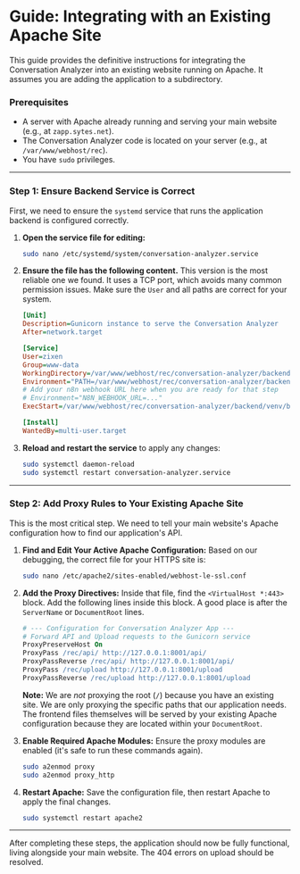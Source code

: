 # Guide: Integrating with an Existing Apache Site

This guide provides the definitive instructions for integrating the Conversation Analyzer into an existing website running on Apache. It assumes you are adding the application to a subdirectory.

### **Prerequisites**

*   A server with Apache already running and serving your main website (e.g., at `zapp.sytes.net`).
*   The Conversation Analyzer code is located on your server (e.g., at `/var/www/webhost/rec`).
*   You have `sudo` privileges.

---

### **Step 1: Ensure Backend Service is Correct**

First, we need to ensure the `systemd` service that runs the application backend is configured correctly.

1.  **Open the service file for editing:**
    ```bash
    sudo nano /etc/systemd/system/conversation-analyzer.service
    ```

2.  **Ensure the file has the following content.** This version is the most reliable one we found. It uses a TCP port, which avoids many common permission issues. Make sure the `User` and all paths are correct for your system.

    ```ini
    [Unit]
    Description=Gunicorn instance to serve the Conversation Analyzer
    After=network.target

    [Service]
    User=zixen
    Group=www-data
    WorkingDirectory=/var/www/webhost/rec/conversation-analyzer/backend
    Environment="PATH=/var/www/webhost/rec/conversation-analyzer/backend/venv/bin"
    # Add your n8n webhook URL here when you are ready for that step
    # Environment="N8N_WEBHOOK_URL=..."
    ExecStart=/var/www/webhost/rec/conversation-analyzer/backend/venv/bin/gunicorn --workers 3 --bind 127.0.0.1:8001 wsgi:app

    [Install]
    WantedBy=multi-user.target
    ```

3.  **Reload and restart the service** to apply any changes:
    ```bash
    sudo systemctl daemon-reload
    sudo systemctl restart conversation-analyzer.service
    ```

---

### **Step 2: Add Proxy Rules to Your Existing Apache Site**

This is the most critical step. We need to tell your main website's Apache configuration how to find our application's API.

1.  **Find and Edit Your Active Apache Configuration:**
    Based on our debugging, the correct file for your HTTPS site is:
    ```bash
    sudo nano /etc/apache2/sites-enabled/webhost-le-ssl.conf
    ```

2.  **Add the Proxy Directives:**
    Inside that file, find the `<VirtualHost *:443>` block. Add the following lines inside this block. A good place is after the `ServerName` or `DocumentRoot` lines.

    ```apache
    # --- Configuration for Conversation Analyzer App ---
    # Forward API and Upload requests to the Gunicorn service
    ProxyPreserveHost On
    ProxyPass /rec/api/ http://127.0.0.1:8001/api/
    ProxyPassReverse /rec/api/ http://127.0.0.1:8001/api/
    ProxyPass /rec/upload http://127.0.0.1:8001/upload
    ProxyPassReverse /rec/upload http://127.0.0.1:8001/upload
    ```
    **Note:** We are *not* proxying the root (`/`) because you have an existing site. We are only proxying the specific paths that our application needs. The frontend files themselves will be served by your existing Apache configuration because they are located within your `DocumentRoot`.

3.  **Enable Required Apache Modules:**
    Ensure the proxy modules are enabled (it's safe to run these commands again).
    ```bash
    sudo a2enmod proxy
    sudo a2enmod proxy_http
    ```

4.  **Restart Apache:**
    Save the configuration file, then restart Apache to apply the final changes.
    ```bash
    sudo systemctl restart apache2
    ```

---

After completing these steps, the application should now be fully functional, living alongside your main website. The 404 errors on upload should be resolved.
